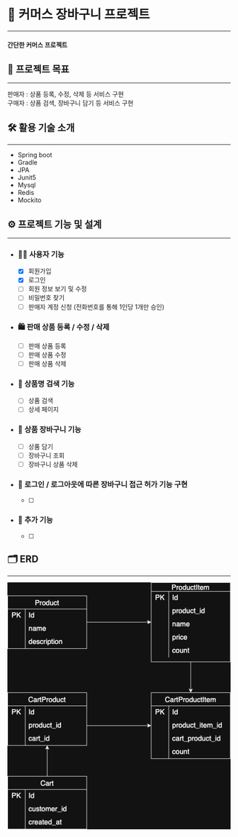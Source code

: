 # 🛒 커머스 장바구니 프로젝트

---

#### 간단한 커머스 프로젝트

## 🎯 프로젝트 목표

---

판매자 : 상품 등록, 수정, 삭제 등 서비스 구현  
구매자 : 상품 검색, 장바구니 담기 등 서비스 구현

## 🛠️ 활용 기술 소개

---

- Spring boot
- Gradle
- JPA
- Junit5
- Mysql
- Redis
- Mockito

## ⚙️ 프로젝트 기능 및 설계

---

- ### 🙋‍♂️ 사용자 기능
  - [x] 회원가입
  - [x] 로그인
  - [ ] 회원 정보 보기 및 수정
  - [ ] 비밀번호 찾기
  - [ ] 판매자 계정 신청 (전화번호를 통해 1인당 1개만 승인)

- ### 🛍️ 판매 상품 등록 / 수정 / 삭제
  - [ ] 판매 상품 등록
  - [ ] 판매 상품 수정
  - [ ] 판매 상품 삭제

- ### 🔎 상품명 검색 기능
  - [ ] 상품 검색
  - [ ] 상세 페이지

- ### 🧺 상품 장바구니 기능
  - [ ] 상품 담기
  - [ ] 장바구니 조회
  - [ ] 장바구니 상품 삭제

- ### 🔄 로그인 / 로그아웃에 따른 장바구니 접근 허가 기능 구현
  - [ ] 

- ### 🌟 추가 기능
  - [ ] 

## 🗂 ERD

---

![ERD](./erd.drawio.png)  